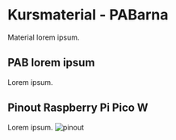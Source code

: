 # Kursmaterial - PABarna
Material lorem ipsum.
## PAB lorem ipsum
Lorem ipsum.
## Pinout Raspberry Pi Pico W
Lorem ipsum.
![pinout](../picow-pinout.svg)